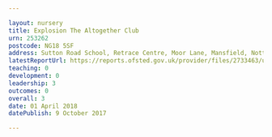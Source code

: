 ```yaml
---

layout: nursery
title: Explosion The Altogether Club
urn: 253262
postcode: NG18 5SF
address: Sutton Road School, Retrace Centre, Moor Lane, Mansfield, Nottinghamshire, NG18 5SF
latestReportUrl: https://reports.ofsted.gov.uk/provider/files/2733463/urn/253262.pdf
teaching: 0
development: 0
leadership: 3
outcomes: 0
overall: 3
date: 01 April 2018 
datePublish: 9 October 2017

---
```

